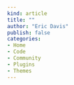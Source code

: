 ```yaml
---
kind: article
title: ""
author: "Eric Davis"
publish: false
categories:
- Home
- Code
- Community
- Plugins
- Themes
---
```



